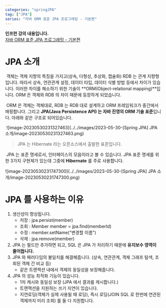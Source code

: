 ```yaml
---
categories: "springJPA"
tag: ["JPA"]
series: "자바 ORM 표준 JPA 프로그래밍 - 기본편"
---
```


<div class="notice--danger">
    <b>인프런 강의 내용입니다.</b><br/><a href="https://www.inflearn.com/course/ORM-JPA-Basic/dashboard">자바 ORM 표준 JPA 프로그래밍 - 기본편</a>
</div>

# JPA 소개

​	객체는 객체 지향의 특징을 가지고(상속, 다형성, 추상화, 캡슐화) RDB 는 관계 지향형입니다. 따라서 상속, 연관관계 설정, 데이터 타입, 데이터 식별 방법 등에서 차이가 있습니다. 이러한 차이를 해소하기 위한 기술이  **ORM(Object-relational mapping)**입니다. ORM 은 객체와 RDB 의 차이 때문에 등장하게 되었습니다. 

​	ORM 은 객체는 객체대로, RDB 는 RDB 대로 설계하고 ORM 프레임워크가 중간에서 매핑합니다. 그리고 **JPA(Java Persistence API) 는 자바 진영의 ORM 기술 표준**입니다. 아래와 같은 구조로 되어있습니다.

​	![image-20230530231327463](../../images/2023-05-30-[Spring JPA] JPA 소개/image-20230530231327463.png)

> JPA 는 Hibernate 라는 오픈소스에서 출발한 표준입니다.

​	JPA 는 표준 명세로서, 인터페이스의 모음이라고 볼 수 있습니다. JPA 표준 명세를 위한 3가지 구현체가 있는데 그중에 **Hibernate** 를 주로 사용합니다.

![image-20230530231747300](../../images/2023-05-30-[Spring JPA] JPA 소개/image-20230530231747300.png)

# JPA 를 사용하는 이유

1. 생산성이 향상됩니다.
   - 저장 : jpa.persist(member)
   - 조회 : Member member = jpa.find(memberId)
   - 수정 : member.setName("변경할 이름")
   - 삭제 : jpa.remove(member)
2. JPA 는 필드만 추가하면 되고, SQL 은 JPA 가 처리하기 때문에 **유지보수 영역이 줄어듭니다.**
3. JPA 와 패러다임의 불일치를 해결해줍니다. (상속, 연관관계, 객체 그래프 탐색, 조회된 객체 간 비교 등)
   - 같은 트랜잭션 내에서 객체의 동일성을 보장해줍니다. 
4. JPA 의 성능 최적화 기능이 있습니다.
   - 1차 캐시와 동일성 보장 (JPA 에서 결과를 캐시합니다.)
   - 트랜잭션을 지원하는 쓰기 지연이 있습니다.
   - 지연로딩(객체가 실제 사용될 때 로딩), 즉시 로딩(JOIN SQL 로 한번에 연관된 객체까지 미리 조회) 를 둘 다 지원합니다.